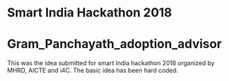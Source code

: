 # Smart India Hackathon 2018 
# Gram_Panchayath_adoption_advisor

This was the idea submitted for smart India hackathon 2018 organized by MHRD, AICTE and i4C. The basic idea has been hard coded. 
